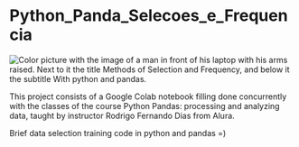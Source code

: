 # Python_Panda_Selecoes_e_Frequencia

![Color picture with the image of a man in front of his laptop with his arms raised. Next to it the title Methods of Selection and Frequency, and below it the subtitle With python and pandas.](https://user-images.githubusercontent.com/102270053/179421092-f072ecbd-280a-4502-acf2-0b768c635ecc.png)

This project consists of a Google Colab notebook filling done concurrently with the classes of the course Python Pandas: processing and analyzing data, taught by instructor Rodrigo Fernando Dias from Alura.

Brief data selection training code in python and pandas =)
